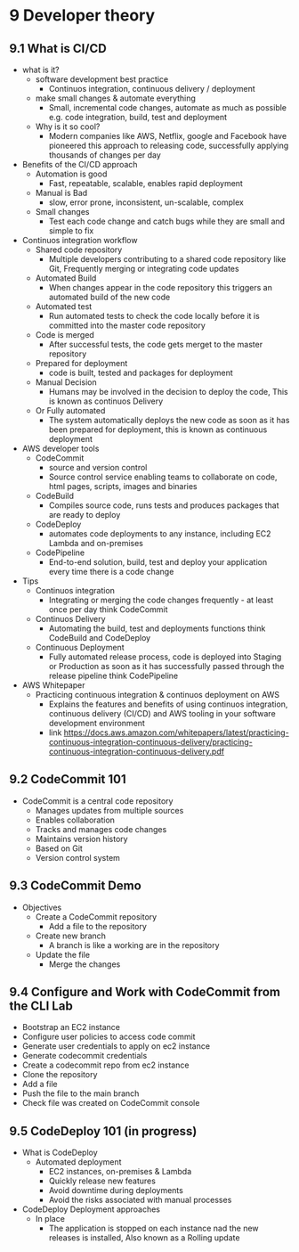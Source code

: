 # 9 Developer theory
## 9.1 What is CI/CD
* what is it?
  * software development best practice
    * Continuos integration, continuous delivery / deployment
  * make small changes & automate everything
    * Small, incremental code changes, automate as much as possible e.g. code integration, build, test and deployment
  * Why is it so cool?
    * Modern companies like AWS, Netflix, google and Facebook have pioneered this approach to releasing code, successfully applying thousands of changes per day
* Benefits of the CI/CD approach
  * Automation is good
    * Fast, repeatable, scalable, enables rapid deployment
  * Manual is Bad
    * slow, error prone, inconsistent, un-scalable, complex
  * Small changes
    * Test each code change and catch bugs while they are small and simple to fix
* Continuos integration workflow
  * Shared code repository
    * Multiple developers contributing to a shared code repository like Git, Frequently merging or integrating code updates
  * Automated Build
    * When changes appear in the code repository this triggers an automated build of the new code
  * Automated test
    * Run automated tests to check the code locally before it is committed into the master code repository
  * Code is merged
    * After successful tests, the code gets merget to the master repository
  * Prepared for deployment
    * code is built, tested and packages for deployment
  * Manual Decision
    * Humans may be involved in the decision to deploy the code, This is known as continuos Delivery 
  * Or Fully automated
    * The system automatically deploys the new code as soon as it has been prepared for deployment, this is known as continuous deployment
* AWS developer tools
  * CodeCommit
    * source and version control
    * Source control service enabling teams to collaborate on code, html pages, scripts, images and binaries
  * CodeBuild
    * Compiles source code, runs tests and produces packages that are ready to deploy
  * CodeDeploy
    * automates code deployments to any instance, including EC2 Lambda and on-premises
  * CodePipeline
    * End-to-end solution, build, test and deploy your application every time there is a code change
* Tips
  * Continuos integration
    * Integrating or merging the code changes frequently - at least once per day think CodeCommit
  * Continuos Delivery
    * Automating the build, test and deployments functions think CodeBuild and CodeDeploy
  * Continuous Deployment
    * Fully automated release process, code is deployed into Staging or Production as soon as it has successfully passed through the release pipeline think CodePipeline
* AWS Whitepaper
  * Practicing continuous integration & continuos deployment on AWS
    * Explains the features and benefits of using continuos integration, continuous delivery (CI/CD) and AWS tooling in your software development environment
    * link https://docs.aws.amazon.com/whitepapers/latest/practicing-continuous-integration-continuous-delivery/practicing-continuous-integration-continuous-delivery.pdf

## 9.2 CodeCommit 101
* CodeCommit is a central code repository
  * Manages updates from multiple sources
  * Enables collaboration
  * Tracks and manages code changes
  * Maintains version history
  * Based on Git
  * Version control system

## 9.3 CodeCommit Demo
* Objectives
  * Create a CodeCommit repository
    * Add a file to the repository
  * Create new branch
    * A branch is like a working are in the repository
  * Update the file
    * Merge the changes

## 9.4 Configure and Work with CodeCommit from the CLI Lab
* Bootstrap an EC2 instance
* Configure user policies to access code commit
* Generate user credentials to apply on ec2 instance
* Generate codecommit credentials
* Create a codecommit repo from ec2 instance
* Clone the repository
* Add a file
* Push the file to the main branch
* Check file was created on CodeCommit console

## 9.5 CodeDeploy 101 (in progress)
* What is CodeDeploy
  * Automated deployment
    * EC2 instances, on-premises & Lambda
    * Quickly release new features
    * Avoid downtime during deployments
    * Avoid the risks associated with manual processes
* CodeDeploy Deployment approaches
  * In place
    * The application is stopped on each instance nad the new releases is installed, Also known as a Rolling update

